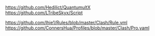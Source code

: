 https://github.com/Hedilict/QuantumultX
https://github.com/LTribeSkyx/Script

https://github.com/lhie1/Rules/blob/master/Clash/Rule.yml
https://github.com/ConnersHua/Profiles/blob/master/Clash/Pro.yaml
